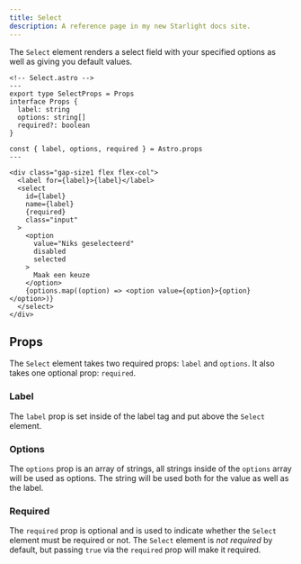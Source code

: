 ```yaml
---
title: Select
description: A reference page in my new Starlight docs site.
---
```


The `Select` element renders a select field with your specified options as well as giving you default values.

```astro
<!-- Select.astro -->
---
export type SelectProps = Props
interface Props {
  label: string
  options: string[]
  required?: boolean
}

const { label, options, required } = Astro.props
---

<div class="gap-size1 flex flex-col">
  <label for={label}>{label}</label>
  <select
    id={label}
    name={label}
    {required}
    class="input"
  >
    <option
      value="Niks geselecteerd"
      disabled
      selected
    >
      Maak een keuze
    </option>
    {options.map((option) => <option value={option}>{option}</option>)}
  </select>
</div>
```

## Props

The `Select` element takes two required props: `label` and `options`. It also takes one optional prop: `required`.

### Label

The `label` prop is set inside of the label tag and put above the `Select` element.

### Options

The `options` prop is an array of strings, all strings inside of the `options` array will be used as options. The string will be used both for the value as well as the label.

### Required

The `required` prop is optional and is used to indicate whether the `Select` element must be required or not. The `Select` element is _not required_ by default, but passing `true` via the `required` prop will make it required.
